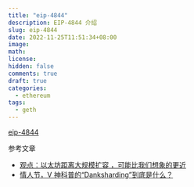 ```yaml
---
title: "eip-4844"
description: EIP-4844 介绍
slug: eip-4844
date: 2022-11-25T11:51:34+08:00
image:
math:
license:
hidden: false
comments: true
draft: true
categories:
  - ethereum
tags:
  - geth
---
```


[eip-4844](https://www.eip4844.com/)

参考文章

- [观点：以太坊距离大规模扩容 ，可能比我们想象的更近](https://www.8btc.com/article/6790012)
- [情人节，V 神科普的“Danksharding”到底是什么？](https://www.8btc.com/article/6729076)
